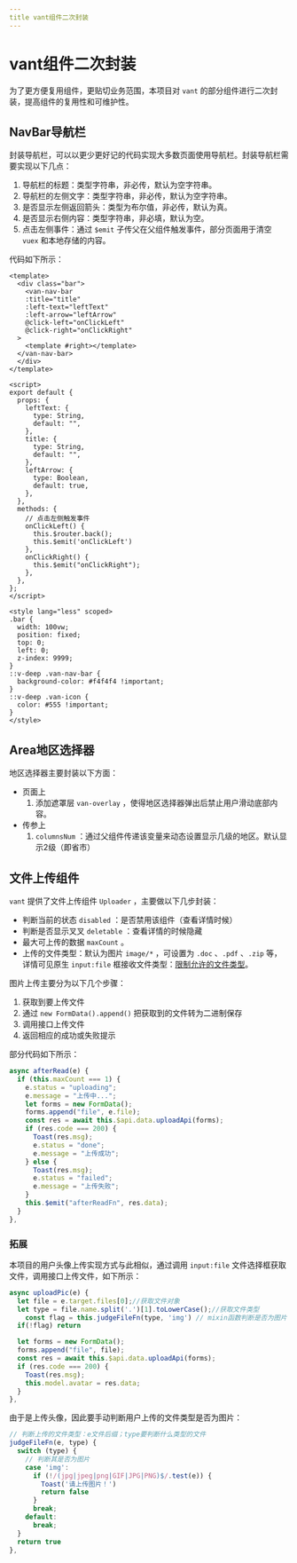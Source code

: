 ```yaml
---
title vant组件二次封装
---
```


# vant组件二次封装

为了更方便复用组件，更贴切业务范围，本项目对 `vant` 的部分组件进行二次封装，提高组件的复用性和可维护性。

## NavBar导航栏

封装导航栏，可以以更少更好记的代码实现大多数页面使用导航栏。封装导航栏需要实现以下几点：

1. 导航栏的标题：类型字符串，非必传，默认为空字符串。
2. 导航栏的左侧文字：类型字符串，非必传，默认为空字符串。
3. 是否显示左侧返回箭头：类型为布尔值，非必传，默认为真。
4. 是否显示右侧内容：类型字符串，非必填，默认为空。
5. 点击左侧事件：通过 `$emit` 子传父在父组件触发事件，部分页面用于清空 `vuex` 和本地存储的内容。

代码如下所示：

```vue
<template>
  <div class="bar">
    <van-nav-bar
    :title="title"
    :left-text="leftText"
    :left-arrow="leftArrow"
    @click-left="onClickLeft"
    @click-right="onClickRight"
  >
    <template #right></template>
  </van-nav-bar>
  </div>
</template>

<script>
export default {
  props: {
    leftText: {
      type: String,
      default: "",
    },
    title: {
      type: String,
      default: "",
    },
    leftArrow: {
      type: Boolean,
      default: true,
    },
  },
  methods: {
    // 点击左侧触发事件
    onClickLeft() {
      this.$router.back();
      this.$emit('onClickLeft')
    },
    onClickRight() {
      this.$emit("onClickRight");
    },
  },
};
</script>

<style lang="less" scoped>
.bar {
  width: 100vw;
  position: fixed;
  top: 0;
  left: 0;
  z-index: 9999;
}
::v-deep .van-nav-bar {
  background-color: #f4f4f4 !important;
}
::v-deep .van-icon {
  color: #555 !important;
}
</style>
```

## Area地区选择器

地区选择器主要封装以下方面：

- 页面上
  1. 添加遮罩层 `van-overlay` ，使得地区选择器弹出后禁止用户滑动底部内容。
- 传参上
  1. `columnsNum` ：通过父组件传递该变量来动态设置显示几级的地区。默认显示2级（即省市）

## 文件上传组件

`vant` 提供了文件上传组件 `Uploader` ，主要做以下几步封装：

- 判断当前的状态 `disabled` ：是否禁用该组件（查看详情时候）
- 判断是否显示叉叉 `deletable` ：查看详情的时候隐藏
- 最大可上传的数据 `maxCount` 。
- 上传的文件类型：默认为图片 `image/*` ，可设置为 `.doc` 、`.pdf` 、`.zip` 等，详情可见原生 `input:file` 框接收文件类型：[限制允许的文件类型](https://developer.mozilla.org/zh-CN/docs/Web/HTML/Element/Input/file#%E9%99%90%E5%88%B6%E5%85%81%E8%AE%B8%E7%9A%84%E6%96%87%E4%BB%B6%E7%B1%BB%E5%9E%8B)。

图片上传主要分为以下几个步骤：

1. 获取到要上传文件
2. 通过 `new FormData().append()` 把获取到的文件转为二进制保存
3. 调用接口上传文件
4. 返回相应的成功或失败提示

部分代码如下所示：

```js
async afterRead(e) {
  if (this.maxCount === 1) {
    e.status = "uploading";
    e.message = "上传中...";
    let forms = new FormData();
    forms.append("file", e.file);
    const res = await this.$api.data.uploadApi(forms);
    if (res.code === 200) {
      Toast(res.msg);
      e.status = "done";
      e.message = "上传成功";
    } else {
      Toast(res.msg);
      e.status = "failed";
      e.message = "上传失败";
    }
    this.$emit("afterReadFn", res.data);
  }
},
```

### 拓展

本项目的用户头像上传实现方式与此相似，通过调用 `input:file` 文件选择框获取文件，调用接口上传文件，如下所示：

```js
async uploadPic(e) {
  let file = e.target.files[0];//获取文件对象
  let type = file.name.split('.')[1].toLowerCase();//获取文件类型
    const flag = this.judgeFileFn(type, 'img') // mixin函数判断是否为图片
  if(!flag) return

  let forms = new FormData();
  forms.append("file", file);
  const res = await this.$api.data.uploadApi(forms);
  if (res.code === 200) {
    Toast(res.msg);
    this.model.avatar = res.data;
  }
},
```

由于是上传头像，因此要手动判断用户上传的文件类型是否为图片：

```js
// 判断上传的文件类型：e文件后缀；type要判断什么类型的文件
judgeFileFn(e, type) {
  switch (type) {
    // 判断其是否为图片
    case 'img':
      if (!/(jpg|jpeg|png|GIF|JPG|PNG)$/.test(e)) {
        Toast('请上传图片！')
        return false
      }
      break;
    default:
      break;
  }
  return true
},
```

